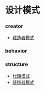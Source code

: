 # 设计模式

### creator

- [建造者模式](https://github.com/lidonggg/Learning-notes/blob/master/algorithm/src/main/java/com/lidong/algorithm/designpattern/creator/builder/ConstructorArg.java) 


### behavior
### structure
- [代理模式](https://github.com/lidonggg/Learning-notes/blob/master/algorithm/src/main/java/com/lidong/algorithm/designpattern/structure/proxy) 
- [装饰器模式](https://github.com/lidonggg/Learning-notes/blob/master/algorithm/src/main/java/com/lidong/algorithm/designpattern/structure/decorator) 



